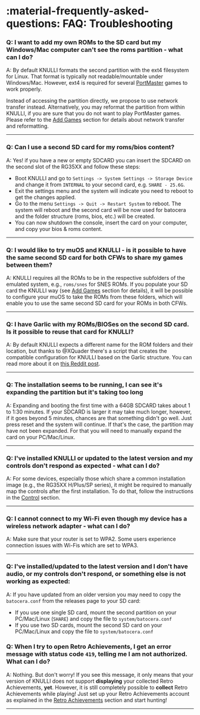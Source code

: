 # :material-frequently-asked-questions: FAQ: Troubleshooting

### Q: I want to add my own ROMs to the SD card but my Windows/Mac computer can't see the roms partition - what can I do?

A: By default KNULLI formats the second partition with the ext4 filesystem for Linux. That format is typically
not readable/mountable under Windows/Mac. However, ext4 is required for several [PortMaster](../../systems/portmaster) games to work properly. 

Instead of accessing the partition directly, we propose to use network transfer instead. Alternatively, you may reformat the partition from within KNULLI, if you are sure that you do not want to play PortMaster games. Please refer to the [Add Games](../../play/add-games) section for details about network transfer and reformatting.

---

### Q: Can I use a second SD card for my roms/bios content?

A: Yes! if you have a new or empty SDCARD you can insert the SDCARD on the second slot of the RG35XX and follow these steps:

* Boot KNULLI and go to ``Settings -> System Settings -> Storage Device`` and change it from ``INTERNAL`` to your second card, e.g. ``SHARE - 25.6G``. 
* Exit the settings menu and the system will indicate you need to reboot to get the changes applied. 
* Go to the menu ``Settings -> Quit -> Restart System`` to reboot. The system will reboot and the second card will be now used for batocera and the folder structure (roms, bios, etc.) will be created. 
* You can now shutdown the console, insert the card on your computer, and copy your bios & roms content.

---

### Q: I would like to try muOS and KNULLI - is it possible to have the same second SD card for both CFWs to share my games between them?

A: KNULLI requires all the ROMs to be in the respective subfolders of the emulated system, e.g., `roms/snes` for SNES ROMs. If you populate your SD card the KNULLI way (see [Add Games](../../play/add-games) section for details), it will be possible to configure your muOS to take the ROMs from these folders, which will enable you to use the same second SD card for your ROMs in both CFWs.

---

### Q: I have Garlic with my ROMs/BIOSes on the second SD card. Is it possible to reuse that card for KNULLI?

A: By default KNULLI expects a different name for the ROM folders and their location, but thanks to @XQuader there's a script that creates the compatible configuration for KNULLI based on the Garlic structure. You can read more about it on [this Reddit post](https://www.reddit.com/r/RG35XX/comments/12zxs8t/how_to_get_garlicos_roms_folders_working_in/).

---

### Q: The installation seems to be running, I can see it's expanding the partition but it's taking too long

A: Expanding and booting the first time with a 64GB SDCARD takes about 1 to 1:30 minutes. If your SDCARD is larger it may take much longer, however, if it goes beyond 5 minutes, chances are that something didn't go well. Just press reset and the system will continue. If that's the case, the partition may have not been expanded. For that you will need to manually expand the card on your PC/Mac/Linux.

---

### Q: I've installed KNULLI or updated to the latest version and my controls don't respond as expected - what can I do?

A: For some devices, especially those which share a common installation image (e.g., the RG35XX H/Plus/SP series), it might be required to manually map the controls after the first installation. To do that, follow the instructions in the [Control](../../configure/controls) section.

---

### Q: I cannot connect to my Wi-Fi even though my device has a wireless network adapter - what can I do?

A: Make sure that your router is set to WPA2. Some users experience connection issues with Wi-Fis which are set to WPA3.

---

### Q: I've installed/updated to the latest version and I don't have audio, or my controls don't respond, or something else is not working as expected:

A: If you have updated from an older version you may need to copy the ``batocera.conf`` from the releases page to your SD card:
  * If you use one single SD card, mount the second partition on your PC/Mac/Linux (``SHARE``) and copy the file to ``system/batocera.conf``
  * If you use two SD cards, mount the second SD card on your PC/Mac/Linux and copy the file to ``system/batocera.conf``

### Q: When I try to open Retro Achievements, I get an error message with status code `419`, telling me I am not authorized. What can I do?

A: Nothing. But don't worry! If you see this message, it only means that your version of KNULLI does not support **displaying** your collected Retro Achievements, **yet**. However, it is still completely possible to **collect** Retro Achievements while playing! Just set up your Retro Achievements account as explained in the [Retro Achievements](../../play/retro-achievements) section and start hunting!

---